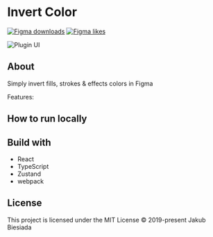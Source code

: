 # Invert Color

[![Figma downloads](https://img.shields.io/endpoint?style=flat-square&url=https://figma-plugin-badges.vercel.app/api/installs/738840049488759901)](https://www.figma.com/community/plugin/738840049488759901/Invert-Color)
[![Figma likes](https://img.shields.io/endpoint?style=flat-square&url=https://figma-plugin-badges.vercel.app/api/likes/738840049488759901)](https://www.figma.com/community/plugin/738840049488759901/Invert-Color)

![Plugin UI](./ui.png)

## About

Simply invert fills, strokes & effects colors in Figma

Features:

## How to run locally

## Build with

- React
- TypeScript
- Zustand
- webpack

## License

This project is licensed under the MIT License © 2019-present Jakub Biesiada
